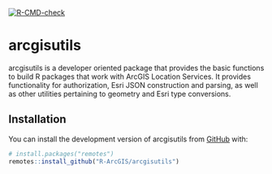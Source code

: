 
<!-- badges: start -->

[![R-CMD-check](https://github.com/R-ArcGIS/arcgisutils/actions/workflows/R-CMD-check.yaml/badge.svg)](https://github.com/R-ArcGIS/arcgisutils/actions/workflows/R-CMD-check.yaml)
<!-- badges: end -->

# arcgisutils

arcgisutils is a developer oriented package that provides the basic
functions to build R packages that work with ArcGIS Location Services.
It provides functionality for authorization, Esri JSON construction and
parsing, as well as other utilities pertaining to geometry and Esri type
conversions.

## Installation

You can install the development version of arcgisutils from
[GitHub](https://github.com/) with:

``` r
# install.packages("remotes")
remotes::install_github("R-ArcGIS/arcgisutils")
```
